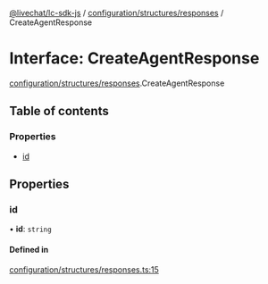 [@livechat/lc-sdk-js](../README.md) / [configuration/structures/responses](../modules/configuration_structures_responses.md) / CreateAgentResponse

# Interface: CreateAgentResponse

[configuration/structures/responses](../modules/configuration_structures_responses.md).CreateAgentResponse

## Table of contents

### Properties

- [id](configuration_structures_responses.CreateAgentResponse.md#id)

## Properties

### id

• **id**: `string`

#### Defined in

[configuration/structures/responses.ts:15](https://github.com/livechat/lc-sdk-js/blob/8462be9/src/configuration/structures/responses.ts#L15)
